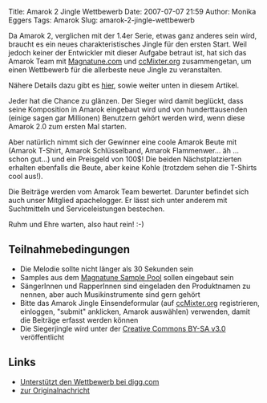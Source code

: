 Title: Amarok 2 Jingle Wettbewerb
Date: 2007-07-07 21:59
Author: Monika Eggers
Tags: Amarok
Slug: amarok-2-jingle-wettbewerb

Da Amarok 2, verglichen mit der 1.4er Serie, etwas ganz anderes sein
wird, braucht es ein neues charakteristisches Jingle für den ersten
Start. Weil jedoch keiner der Entwickler mit dieser Aufgabe betraut ist,
hat sich das Amarok Team mit [Magnatune.com](http://www.magnatune.com)
und [ccMixter.org](http://www.ccmixter.org) zusammengetan, um einen
Wettbewerb für die allerbeste neue Jingle zu veranstalten.


<!--break--><!--break-->

Nähere Details dazu gibt es
[hier](http://ccmixter.org/media/thread/1095), sowie weiter unten in
diesem Artikel.


Jeder hat die Chance zu glänzen. Der Sieger wird damit beglückt, dass
seine Komposition in Amarok eingebaut wird und von hunderttausenden
(einige sagen gar Millionen) Benutzern gehört werden wird, wenn diese
Amarok 2.0 zum ersten Mal starten.


Aber natürlich nimmt sich der Gewinner eine coole Amarok Beute mit
(Amarok T-Shirt, Amarok Schlüsselband, Amarok Flammenwer... äh ... schon
gut...) und ein Preisgeld von 100$! Die beiden Nächstplatzierten
erhalten ebenfalls die Beute, aber keine Kohle (trotzdem sehen die
T-Shirts cool aus!).


Die Beiträge werden vom Amarok Team bewertet. Darunter befindet sich
auch unser Mitglied apachelogger. Er lässt sich unter anderem mit
Suchtmitteln und Serviceleistungen bestechen.


Ruhm und Ehre warten, also haut rein! :-)


Teilnahmebedingungen
--------------------


-   Die Melodie sollte nicht länger als 30 Sekunden sein
-   Samples aus dem [Magnatune Sample
    Pool](http://ccmixter.org/magnatune/view/contest/sources) sollen
    eingebaut sein
-   SängerInnen und RapperInnen sind eingeladen den Produktnamen zu
    nennen, aber auch Musikinstrumente sind gern gehört
-   Bitte das Amarok Jingle Einsendeformular (auf
    [ccMixter.org](http://www.ccmixter.org) registrieren, einloggen,
    "submit" anklicken, Amarok auswählen) verwenden, damit die Beiträge
    erfasst werden können
-   Die Siegerjingle wird unter der [Creative Commons BY-SA
    v3.0](http://de.wikipedia.org/wiki/Creative_commons) veröffentlicht


Links
-----


-   [Unterstützt den Wettbewerb bei
    digg.com](http://digg.com/linux_unix/Amarok_2_Jingle_contest)
-   [zur
    Originalnachricht](http://amarok.kde.org/blog/archives/445-Amarok-2-Jingle-contest.html)



